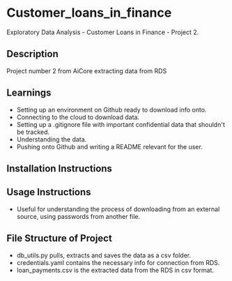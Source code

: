 # Customer_loans_in_finance
Exploratory Data Analysis - Customer Loans in Finance - Project 2.

## Description 
Project number 2 from AiCore extracting data from RDS 


## Learnings
- Setting up an environment on Github ready to download info onto.
- Connecting to the cloud to download data.
- Setting up a .gitignore file with important confidential data that shouldn't be tracked. 
- Understanding the data.
- Pushing onto Github and writing a README relevant for the user. 

## Installation Instructions

## Usage Instructions
- Useful for understanding the process of downloading from an external source, using passwords from another file. 

## File Structure of Project
- db_utils.py pulls, extracts and saves the data as a csv folder.
- credentials.yaml contains the necessary info for connection from RDS.
- loan_payments.csv is the extracted data from the RDS in csv format.